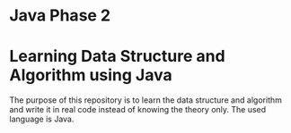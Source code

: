 # Java Phase 2
# Learning Data Structure and Algorithm using Java

The purpose of this repository is to learn the data structure and algorithm and write it in real code instead of knowing the theory only. The used language is Java.
